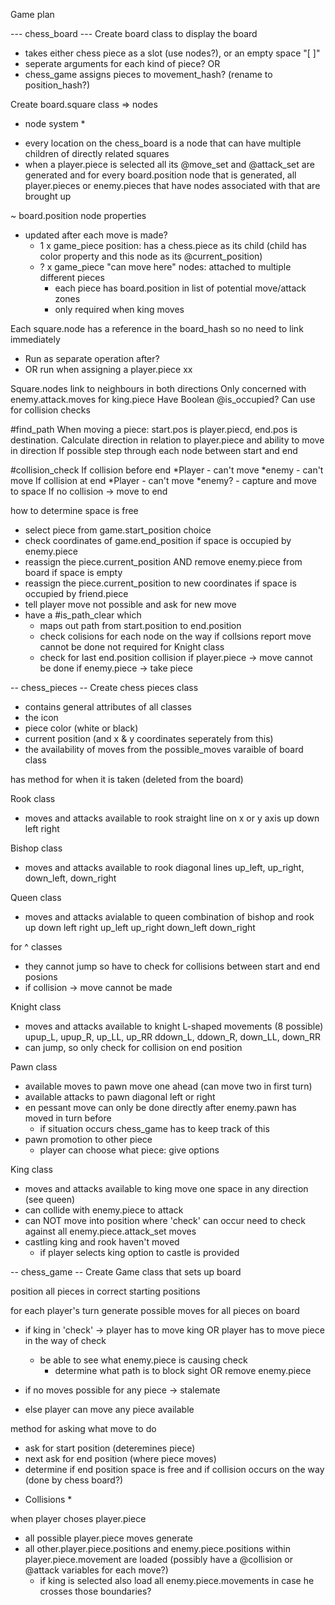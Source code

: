 Game plan

--- chess_board ---
Create board class to display the board
- takes either chess piece as a slot (use nodes?), or an empty space  "[ ]"
- seperate arguments for each kind of piece?
OR
- chess_game assigns pieces to movement_hash? (rename to position_hash?)

Create board.square class => nodes

* node system *
- every location on the chess_board is a node that can have multiple children of directly related squares
- when a player.piece is selected all its @move_set and @attack_set are generated and for every board.position node that is generated, all player.pieces or enemy.pieces that have nodes associated with that are brought up

~ board.position node properties
- updated after each move is made?
  - 1 x game_piece position: has a chess.piece as its child (child has color property and this node as its @current_position)
  - ? x game_piece "can move here" nodes: attached to multiple different pieces
    - each piece has board.position in list of potential move/attack zones
    - only required when king moves
    

Each square.node has a reference in the board_hash so no need to link immediately
- Run as separate operation after?
- OR run when assigning a player.piece xx

Square.nodes link to neighbours in both directions
Only concerned with enemy.attack.moves for king.piece
Have Boolean @is_occupied?
Can use for collision checks

#find_path
When moving a piece: start.pos is player.piecd, end.pos is destination. Calculate direction in relation to player.piece and ability to move in direction
If possible step through each node between start and end

#collision_check
If collision before end
*Player - can't move
*enemy - can't move
If collision at end
*Player - can't move
*enemy? - capture and move to space
If no collision -> move to end

how to determine space is free 
- select piece from game.start_position choice
- check coordinates of game.end_position
 if space is occupied by enemy.piece
 - reassign the piece.current_position AND remove enemy.piece from board
 if space is empty
 - reassign the piece.current_position to new coordinates
 if space is occupied by friend.piece
 - tell player move not possible and ask for new move
- have a #is_path_clear which 
  - maps out path from start.position to end.position
  - check colisions for each node on the way
   if collsions report move cannot be done
   not required for Knight class
  - check for last end.position collision
    if player.piece -> move cannot be done
    if enemy.piece -> take piece

-- chess_pieces --
Create chess pieces class
- contains general attributes of all classes
- the icon
- piece color (white or black)
- current position (and x & y coordinates seperately from this)
- the availability of moves from the possible_moves varaible of board class


has method for when it is taken (deleted from the board)

Rook class
- moves and attacks available to rook
  straight line on x or y axis
    up down left right

Bishop class
- moves and attacks available to rook
  diagonal lines
    up_left, up_right, down_left, down_right

Queen class
- moves and attacks avialable to queen
  combination of bishop and rook 
    up down left right up_left up_right down_left down_right

for ^ classes
- they cannot jump so have to check for collisions between start and end posions
- if collision -> move cannot be made

Knight class
- moves and attacks available to knight
  L-shaped movements (8 possible)
    upup_L, upup_R, up_LL, up_RR
    ddown_L, ddown_R, down_LL, down_RR
- can jump, so only check for collision on end position

Pawn class
- available moves to pawn
  move one ahead (can move two in first turn)
- available attacks to pawn
  diagonal left or right
- en pessant move
  can only be done directly after enemy.pawn has moved in turn before
  - if situation occurs chess_game has to keep track of this
- pawn promotion to other piece
  - player can choose what piece: give options

King class
- moves and attacks available to king
  move one space in any direction (see queen)
- can collide with enemy.piece to attack
- can NOT move into position where 'check' can occur
  need to check against all enemy.piece.attack_set moves
- castling
  king and rook haven't moved
    * if player selects king option to castle is provided


-- chess_game --
Create Game class that sets up board

position all pieces in correct starting positions

for each player's turn generate possible moves for all pieces on board
- if king in 'check' -> player has to move king 
  OR
  player has to move piece in the way of check
  - be able to see what enemy.piece is causing check 
    - determine what path is to block sight OR remove enemy.piece

- if no moves possible for any piece -> stalemate
- else player can move any piece available

method for asking what move to do
- ask for start position (deteremines piece)
- next ask for end position (where piece moves)
- determine if end position space is free and if collision occurs on the way (done by chess board?)


* Collisions *

when player choses player.piece 
- all possible player.piece moves generate
- all other.player.piece.positions and enemy.piece.positions within player.piece.movement are loaded
  (possibly have a @collision or @attack variables for each move?)
  - if king is selected also load all enemy.piece.movements in case he crosses those boundaries?


  



